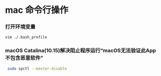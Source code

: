 #  mac 命令行操作

### 打开环境变量
```
vim ./.bash_profile
```

### macOS Catalina(10.15)解决阻止程序运行“macOS无法验证此App不包含恶意软件”
```bash
 sudo spctl --master-disable
```